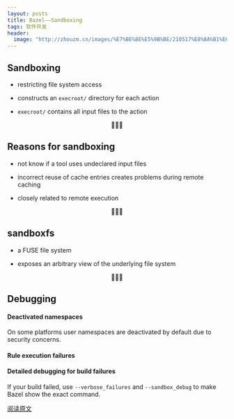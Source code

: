 ```yaml
---
layout: posts
title: Bazel——Sandboxing
tags: 软件开发
header: 
  image: "http://zhouzm.cn/images/%E7%BE%8E%E5%9B%BE/210517%E8%8A%B1%E6%B5%B7.jpg"
---
```





## Sandboxing

* restricting file system access

* constructs an `execroot/` directory for each action

* `execroot/` contains all input files to the action

<center>🐣🐣🐣</center>

## Reasons for sandboxing

* not know if a tool uses undeclared input files

* incorrect reuse of cache entries creates problems during remote caching

* closely related to remote execution

<center>🐣🐣🐣</center>

## sandboxfs

* a FUSE file system

* exposes an arbitrary view of the underlying file system

<center>🐣🐣🐣</center>

## Debugging

#### Deactivated namespaces

On some platforms user namespaces are deactivated by default due to security concerns.

#### Rule execution failures

#### Detailed debugging for build failures

If your build failed, use `--verbose_failures` and `--sandbox_debug` to make Bazel show the exact command.

[阅读原文](https://docs.bazel.build/versions/master/sandboxing.html)


